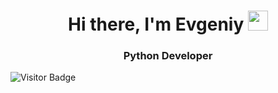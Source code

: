 <h1 align="center">Hi there, I'm Evgeniy</a>
<img src="https://github.com/blackcater/blackcater/raw/main/images/Hi.gif" height="32"/></h1>
<h3 align="center">Python Developer</h3>


![Visitor Badge](https://visitor-badge.laobi.icu/badge?page_id=ME-progr)

